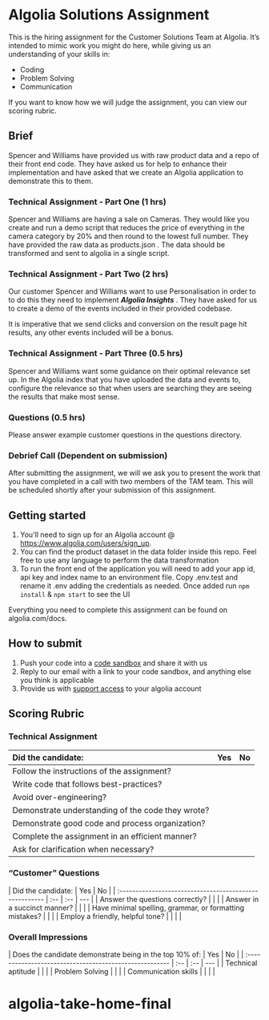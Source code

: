# Algolia Solutions Assignment

This is the hiring assignment for the Customer Solutions Team at Algolia. It’s intended to mimic work you might do here, while giving us an understanding of your skills in:

- Coding
- Problem Solving
- Communication

If you want to know how we will judge the assignment, you can view our scoring rubric.

## Brief

Spencer and Williams have provided us with raw product data and a repo of their front end code. They have asked us for help to enhance their implementation and have asked that we create an Algolia application to demonstrate this to them.

### Technical Assignment - Part One (1 hrs)

Spencer and Williams are having a sale on Cameras. They would like you create and run a demo script that reduces the price of everything in the camera category by 20% and then round to the lowest full number. They have provided the raw data as products.json . The data should be transformed and sent to algolia in a single script.

### Technical Assignment - Part Two (2 hrs)

Our customer Spencer and Williams want to use Personalisation in order to to do this they need to implement **_Algolia Insights_** . They have asked for us to create a demo of the events included in their provided codebase.

It is imperative that we send clicks and conversion on the result page hit results, any other events included will be a bonus.

### Technical Assignment - Part Three (0.5 hrs)

Spencer and Williams want some guidance on their optimal relevance set up. In the Algolia index that you have uploaded the data and events to, configure the relevance so that when users are searching they are seeing the results that make most sense.

### Questions (0.5 hrs)

Please answer example customer questions in the questions directory.

### Debrief Call (Dependent on submission)

After submitting the assignment, we will we ask you to present the work that you have completed in a call with two members of the TAM team. This will be scheduled shortly after your submission of this assignment.

## Getting started

1. You'll need to sign up for an Algolia account @ https://www.algolia.com/users/sign_up.
2. You can find the product dataset in the data folder inside this repo. Feel free to use any language to perform the data transformation
3. To run the front end of the application you will need to add your app id, api key and index name to an environment file. Copy .env.test and rename it .env adding the credentials as needed. Once added run `npm install` & `npm start` to see the UI

Everything you need to complete this assignment can be found on algolia.com/docs.

## How to submit

1. Push your code into a [code sandbox](https://codesandbox.io/) and share it with us
2. Reply to our email with a link to your code sandbox, and anything else you think is applicable
3. Provide us with [support access](https://algolia.com/account/support/) to your algolia account

## Scoring Rubric

### Technical Assignment

| Did the candidate:                                | Yes | No  |
| :------------------------------------------------ | :-- | :-- |
| Follow the instructions of the assignment?        |     |     |
| Write code that follows best-practices?           |     |     |
| Avoid over-engineering?                           |     |     |
| Demonstrate understanding of the code they wrote? |     |     |
| Demonstrate good code and process organization?   |     |     |
| Complete the assignment in an efficient manner?   |     |     |
| Ask for clarification when necessary?             |     |     |

### “Customer” Questions

| Did the candidate:                                      | Yes | No  |
| :------------------------------------------------------ | :-- | :-- | --- |
| Answer the questions correctly?                         |     |     |
| Answer in a succinct manner?                            |     |     |
| Have minimal spelling, grammar, or formatting mistakes? |     |     |
| Employ a friendly, helpful tone?                        |     |     |     |

### Overall Impressions

| Does the candidate demonstrate being in the top 10% of: | Yes | No  |
| :------------------------------------------------------ | :-- | :-- | --- |
| Technical aptitude                                      |     |     |
| Problem Solving                                         |     |     |
| Communication skills                                    |     |     |     |
# algolia-take-home-final
